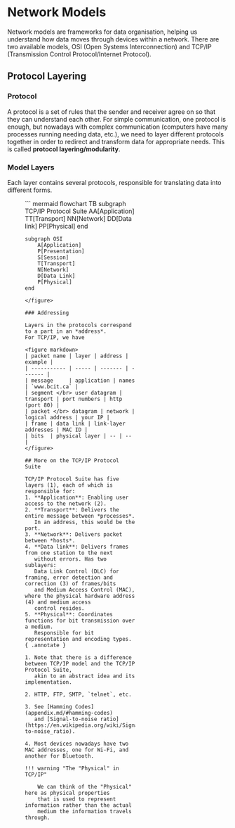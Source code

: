 # Network Models

Network models are frameworks for data organisation, 
helping us understand how data moves through devices
within a network. There are two available models,
OSI (Open Systems Interconnection) and 
TCP/IP (Transmission Control Protocol/Internet Protocol).


## Protocol Layering

### Protocol

A protocol is a set of rules that the sender and receiver agree on so that they can understand each other.
For simple communication, one protocol is enough, 
but nowadays with complex communication (computers have many processes running needing data, etc.), 
we need to layer different protocols together in order to redirect and transform data for appropriate needs.
This is called **protocol layering/modularity**.

### Model Layers

Each layer contains several protocols, 
responsible for translating data into different forms.

<figure style="height:50%; width:50%">
``` mermaid
flowchart TB
    subgraph TCP/IP Protocol Suite
        AA[Application]
        TT[Transport]
        NN[Network]
        DD[Data link]
        PP[Physical]
    end

    subgraph OSI
        A[Application]
        P[Presentation]
        S[Session]
        T[Transport]
        N[Network]
        D[Data Link]
        P[Physical]
    end
```
</figure>

### Addressing

Layers in the protocols correspond to a part in an *address*.
For TCP/IP, we have

<figure markdown>
| packet name | layer | address | example | 
| ----------- | ----- | ------- | ------- |
| message     | application | names | `www.bcit.ca` |
| segment </br> user datagram | transport | port numbers | http (port 80) |
| packet </br> datagram | network | logical address | your IP |
| frame | data link | link-layer addresses | MAC ID | 
| bits  | physical layer | -- | -- |
</figure>

## More on the TCP/IP Protocol Suite

TCP/IP Protocol Suite has five layers (1), each of which is responsible for:  
1. **Application**: Enabling user access to the network (2).  
2. **Transport**: Delivers the entire message between *processes*.
   In an address, this would be the port.  
3. **Network**: Delivers packet between *hosts*.  
4. **Data link**: Delivers frames from one station to the next
   without errors. Has two sublayers: 
   Data Link Control (DLC) for framing, error detection and correction (3) of frames/bits
   and Medium Access Control (MAC), where the physical hardware address (4) and medium access
   control resides.  
5. **Physical**: Coordinates functions for bit transmission over a medium.
   Responsible for bit representation and encoding types.  
{ .annotate }

1. Note that there is a difference between TCP/IP model and the TCP/IP Protocol Suite,
   akin to an abstract idea and its implementation.

2. HTTP, FTP, SMTP, `telnet`, etc.

3. See [Hamming Codes](appendix.md/#hamming-codes) 
   and [Signal-to-noise ratio](https://en.wikipedia.org/wiki/Signal-to-noise_ratio). 

4. Most devices nowadays have two MAC addresses, one for Wi-Fi, and another for Bluetooth. 

!!! warning "The "Physical" in TCP/IP"

    We can think of the "Physical" here as physical properties
    that is used to represent information rather than the actual
    medium the information travels through.
